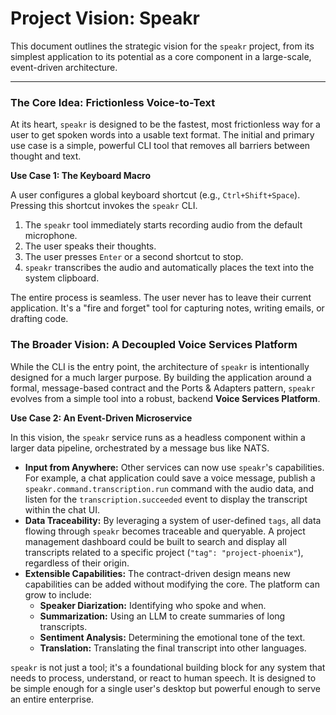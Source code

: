 # Project Vision: Speakr

This document outlines the strategic vision for the `speakr` project, from its simplest application to its potential as a core component in a large-scale, event-driven architecture.

---

### The Core Idea: Frictionless Voice-to-Text

At its heart, `speakr` is designed to be the fastest, most frictionless way for a user to get spoken words into a usable text format. The initial and primary use case is a simple, powerful CLI tool that removes all barriers between thought and text.

**Use Case 1: The Keyboard Macro**

A user configures a global keyboard shortcut (e.g., `Ctrl+Shift+Space`). Pressing this shortcut invokes the `speakr` CLI.

1.  The `speakr` tool immediately starts recording audio from the default microphone.
2.  The user speaks their thoughts.
3.  The user presses `Enter` or a second shortcut to stop.
4.  `speakr` transcribes the audio and automatically places the text into the system clipboard.

The entire process is seamless. The user never has to leave their current application. It's a "fire and forget" tool for capturing notes, writing emails, or drafting code.

### The Broader Vision: A Decoupled Voice Services Platform

While the CLI is the entry point, the architecture of `speakr` is intentionally designed for a much larger purpose. By building the application around a formal, message-based contract and the Ports & Adapters pattern, `speakr` evolves from a simple tool into a robust, backend **Voice Services Platform**.

**Use Case 2: An Event-Driven Microservice**

In this vision, the `speakr` service runs as a headless component within a larger data pipeline, orchestrated by a message bus like NATS.

-   **Input from Anywhere:** Other services can now use `speakr`'s capabilities. For example, a chat application could save a voice message, publish a `speakr.command.transcription.run` command with the audio data, and listen for the `transcription.succeeded` event to display the transcript within the chat UI.
-   **Data Traceability:** By leveraging a system of user-defined `tags`, all data flowing through `speakr` becomes traceable and queryable. A project management dashboard could be built to search and display all transcripts related to a specific project (`"tag": "project-phoenix"`), regardless of their origin.
-   **Extensible Capabilities:** The contract-driven design means new capabilities can be added without modifying the core. The platform can grow to include:
    -   **Speaker Diarization:** Identifying who spoke and when.
    -   **Summarization:** Using an LLM to create summaries of long transcripts.
    -   **Sentiment Analysis:** Determining the emotional tone of the text.
    -   **Translation:** Translating the final transcript into other languages.

`speakr` is not just a tool; it's a foundational building block for any system that needs to process, understand, or react to human speech. It is designed to be simple enough for a single user's desktop but powerful enough to serve an entire enterprise.
